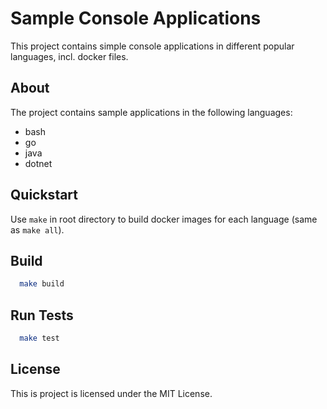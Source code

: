
# Sample Console Applications

This project contains simple console applications in different popular languages, incl. docker files.

## About

The project contains sample applications in the following languages:
- bash
- go
- java
- dotnet

## Quickstart
Use `make` in root directory to build docker images for each language (same as `make all`).

## Build

```bash
  make build
```


## Run Tests

```bash
  make test
```

## License
This is project is licensed under the MIT License.
